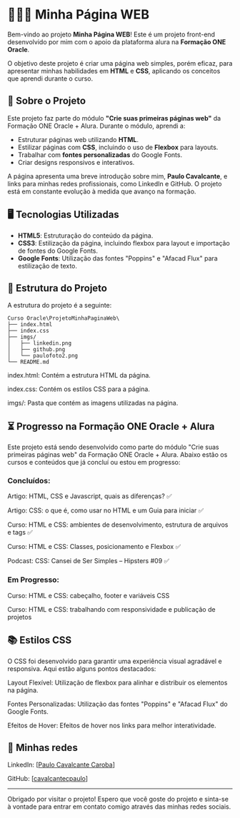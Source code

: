 # 👨🏽‍💻 Minha Página WEB

Bem-vindo ao projeto **Minha Página WEB**! Este é um projeto front-end desenvolvido por mim com o apoio da plataforma alura na **Formação ONE Oracle**.

O objetivo deste projeto é criar uma página web simples, porém eficaz, para apresentar minhas habilidades em **HTML** e **CSS**, aplicando os conceitos que aprendi durante o curso.

## 📄 Sobre o Projeto

Este projeto faz parte do módulo **"Crie suas primeiras páginas web"** da Formação ONE Oracle + Alura. Durante o módulo, aprendi a:

- Estruturar páginas web utilizando **HTML**.
- Estilizar páginas com **CSS**, incluindo o uso de **Flexbox** para layouts.
- Trabalhar com **fontes personalizadas** do Google Fonts.
- Criar designs responsivos e interativos.

A página apresenta uma breve introdução sobre mim, **Paulo Cavalcante**, e links para minhas redes profissionais, como LinkedIn e GitHub. O projeto está em constante evolução à medida que avanço na formação.


## 🖥️ Tecnologias Utilizadas

- **HTML5**: Estruturação do conteúdo da página.
- **CSS3**: Estilização da página, incluindo flexbox para layout e importação de fontes do Google Fonts.
- **Google Fonts**: Utilização das fontes "Poppins" e "Afacad Flux" para estilização de texto.

## 📌 Estrutura do Projeto

A estrutura do projeto é a seguinte:
```
Curso Oracle\ProjetoMinhaPaginaWeb\
├── index.html
├── index.css
├── imgs/
│   ├── linkedin.png
│   ├── github.png
│   └── paulofoto2.png
└── README.md
```
index.html: Contém a estrutura HTML da página.

index.css: Contém os estilos CSS para a página.

imgs/: Pasta que contém as imagens utilizadas na página.


## ⏳ Progresso na Formação ONE Oracle + Alura
Este projeto está sendo desenvolvido como parte do módulo "Crie suas primeiras páginas web" da Formação ONE Oracle + Alura. Abaixo estão os cursos e conteúdos que já concluí ou estou em progresso:

### Concluídos:
Artigo: HTML, CSS e Javascript, quais as diferenças? ✅

Artigo: CSS: o que é, como usar no HTML e um Guia para iniciar ✅

Curso: HTML e CSS: ambientes de desenvolvimento, estrutura de arquivos e tags ✅

Curso: HTML e CSS: Classes, posicionamento e Flexbox ✅

Podcast: CSS: Cansei de Ser Simples – Hipsters #09 ✅

### Em Progresso:
Curso: HTML e CSS: cabeçalho, footer e variáveis CSS

Curso: HTML e CSS: trabalhando com responsividade e publicação de projetos


## 📚 Estilos CSS

O CSS foi desenvolvido para garantir uma experiência visual agradável e responsiva. Aqui estão alguns pontos destacados:

Layout Flexível: Utilização de flexbox para alinhar e distribuir os elementos na página.

Fontes Personalizadas: Utilização das fontes "Poppins" e "Afacad Flux" do Google Fonts.

Efeitos de Hover: Efeitos de hover nos links para melhor interatividade.

## 📱 Minhas redes
LinkedIn: [[Paulo Cavalcante Caroba](https://www.linkedin.com/in/paulocavalcantec/)]

GitHub: [[cavalcantecpaulo](https://github.com/cavalcantecpaulo)]

---
Obrigado por visitar o projeto! Espero que você goste do projeto e sinta-se à vontade para entrar em contato comigo através das minhas redes sociais.
